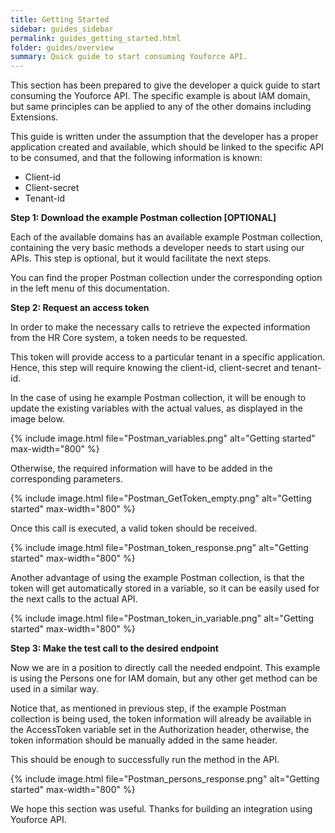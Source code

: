 ```yaml
---
title: Getting Started
sidebar: guides_sidebar
permalink: guides_getting_started.html
folder: guides/overview
summary: Quick guide to start consuming Youforce API.
---
```


This section has been prepared to give the developer a quick guide to start consuming the Youforce API. The specific example is about IAM domain, but same principles can be applied to any of the other domains including Extensions.

This guide is written under the assumption that the developer has a proper application created and available, which should be linked to the specific API to be consumed, and that the following information is known:

- Client-id
- Client-secret
- Tenant-id



**Step 1: Download the example Postman collection [OPTIONAL]**

Each of the available domains has an available example Postman collection, containing the very basic methods a developer needs to start using our APIs. This step is optional, but it would facilitate the next steps.

You can find the proper Postman collection under the corresponding option in the left menu of this documentation.


**Step 2: Request an access token**

In order to make the necessary calls to retrieve the expected information from the HR Core system, a token needs to be requested.

This token will provide access to a particular tenant in a specific application. Hence, this step will require knowing the client-id, client-secret and tenant-id.

In the case of using he example Postman collection, it will be enough to update the existing variables with the actual values, as displayed in the image below.

{% include image.html file="Postman_variables.png" alt="Getting started" max-width="800" %}

Otherwise, the required information will have to be added in the corresponding parameters.

{% include image.html file="Postman_GetToken_empty.png" alt="Getting started" max-width="800" %}

Once this call is executed, a valid token should be received.

{% include image.html file="Postman_token_response.png" alt="Getting started" max-width="800" %}

Another advantage of using the example Postman collection, is that the token will get automatically stored in a variable, so it can be easily used for the next calls to the actual API.

{% include image.html file="Postman_token_in_variable.png" alt="Getting started" max-width="800" %}


**Step 3: Make the test call to the desired endpoint**

Now we are in a position to directly call the needed endpoint. This example is using the Persons one for IAM domain, but any other get method can be used in a similar way.

Notice that, as mentioned in previous step, if the example Postman collection is being used, the token information will already be available in the AccessToken variable set in the Authorization header, otherwise, the token information should be manually added in the same header.

This should be enough to successfully run the method in the API.

{% include image.html file="Postman_persons_response.png" alt="Getting started" max-width="800" %}


We hope this section was useful. Thanks for building an integration using Youforce API.
